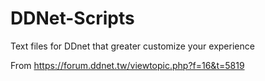 # DDNet-Scripts
Text files for DDnet that greater customize your experience

From https://forum.ddnet.tw/viewtopic.php?f=16&t=5819

